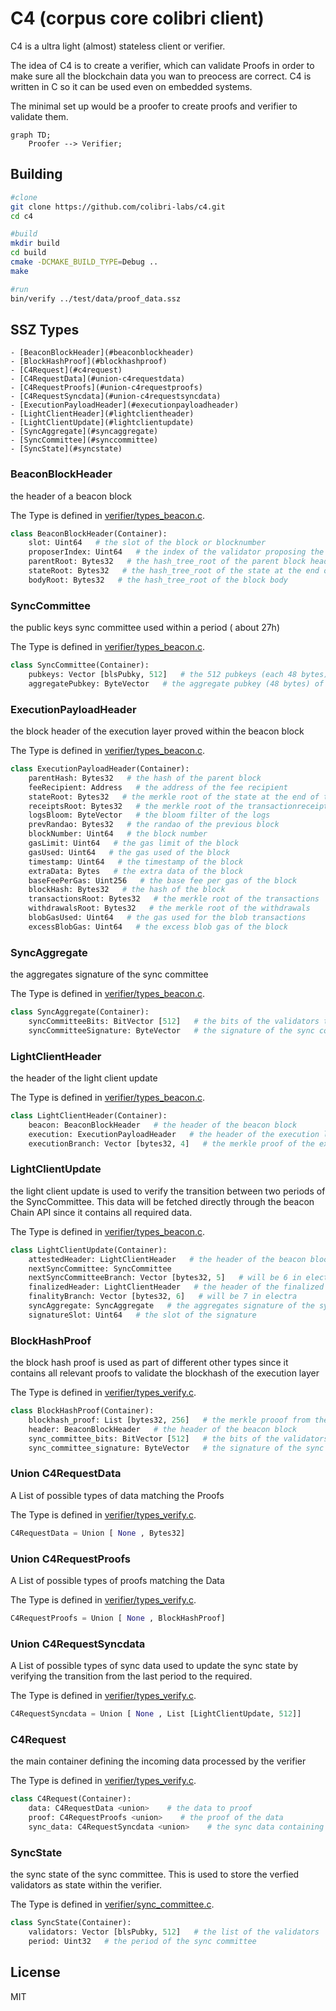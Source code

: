 # C4 (corpus core colibri client)

C4 is a ultra light (almost) stateless client or verifier.

The idea of C4 is to create a verifier, which can validate Proofs in order to make sure all the blockchain data you wan to preocess are correct.
C4 is written in C so it can be used even on embedded systems.

The minimal set up would be a proofer to create proofs and verifier to validate them.

```mermaid
graph TD;
    Proofer --> Verifier;
```


## Building


```sh
#clone
git clone https://github.com/colibri-labs/c4.git
cd c4

#build
mkdir build
cd build
cmake -DCMAKE_BUILD_TYPE=Debug ..
make

#run 
bin/verify ../test/data/proof_data.ssz

```

## SSZ Types

    - [BeaconBlockHeader](#beaconblockheader)
    - [BlockHashProof](#blockhashproof)
    - [C4Request](#c4request)
    - [C4RequestData](#union-c4requestdata)
    - [C4RequestProofs](#union-c4requestproofs)
    - [C4RequestSyncdata](#union-c4requestsyncdata)
    - [ExecutionPayloadHeader](#executionpayloadheader)
    - [LightClientHeader](#lightclientheader)
    - [LightClientUpdate](#lightclientupdate)
    - [SyncAggregate](#syncaggregate)
    - [SyncCommittee](#synccommittee)
    - [SyncState](#syncstate)

### BeaconBlockHeader

the header of a beacon block


 The Type is defined in [verifier/types_beacon.c](https://github.com/corpus-core/c4/blob/main/src/verifier/types_beacon.c#L8).

```python
class BeaconBlockHeader(Container):
    slot: Uint64   # the slot of the block or blocknumber
    proposerIndex: Uint64   # the index of the validator proposing the block
    parentRoot: Bytes32   # the hash_tree_root of the parent block header
    stateRoot: Bytes32   # the hash_tree_root of the state at the end of the block
    bodyRoot: Bytes32   # the hash_tree_root of the block body
```

### SyncCommittee

the public keys sync committee used within a period ( about 27h)


 The Type is defined in [verifier/types_beacon.c](https://github.com/corpus-core/c4/blob/main/src/verifier/types_beacon.c#L16).

```python
class SyncCommittee(Container):
    pubkeys: Vector [blsPubky, 512]   # the 512 pubkeys (each 48 bytes) of the validators in the sync committee
    aggregatePubkey: ByteVector   # the aggregate pubkey (48 bytes) of the sync committee
```

### ExecutionPayloadHeader

the block header of the execution layer proved within the beacon block


 The Type is defined in [verifier/types_beacon.c](https://github.com/corpus-core/c4/blob/main/src/verifier/types_beacon.c#L21).

```python
class ExecutionPayloadHeader(Container):
    parentHash: Bytes32   # the hash of the parent block
    feeRecipient: Address   # the address of the fee recipient
    stateRoot: Bytes32   # the merkle root of the state at the end of the block
    receiptsRoot: Bytes32   # the merkle root of the transactionreceipts
    logsBloom: ByteVector   # the bloom filter of the logs
    prevRandao: Bytes32   # the randao of the previous block
    blockNumber: Uint64   # the block number
    gasLimit: Uint64   # the gas limit of the block
    gasUsed: Uint64   # the gas used of the block
    timestamp: Uint64   # the timestamp of the block
    extraData: Bytes   # the extra data of the block
    baseFeePerGas: Uint256   # the base fee per gas of the block
    blockHash: Bytes32   # the hash of the block
    transactionsRoot: Bytes32   # the merkle root of the transactions
    withdrawalsRoot: Bytes32   # the merkle root of the withdrawals
    blobGasUsed: Uint64   # the gas used for the blob transactions
    excessBlobGas: Uint64   # the excess blob gas of the block
```

### SyncAggregate

the aggregates signature of the sync committee


 The Type is defined in [verifier/types_beacon.c](https://github.com/corpus-core/c4/blob/main/src/verifier/types_beacon.c#L41).

```python
class SyncAggregate(Container):
    syncCommitteeBits: BitVector [512]   # the bits of the validators that signed the block (each bit represents a validator)
    syncCommitteeSignature: ByteVector   # the signature of the sync committee
```

### LightClientHeader

the header of the light client update


 The Type is defined in [verifier/types_beacon.c](https://github.com/corpus-core/c4/blob/main/src/verifier/types_beacon.c#L46).

```python
class LightClientHeader(Container):
    beacon: BeaconBlockHeader   # the header of the beacon block
    execution: ExecutionPayloadHeader   # the header of the execution layer proved within the beacon block
    executionBranch: Vector [bytes32, 4]   # the merkle proof of the execution layer proved within the beacon block
```

### LightClientUpdate

the light client update is used to verify the transition between two periods of the SyncCommittee.
 This data will be fetched directly through the beacon Chain API since it contains all required data.


 The Type is defined in [verifier/types_beacon.c](https://github.com/corpus-core/c4/blob/main/src/verifier/types_beacon.c#L53).

```python
class LightClientUpdate(Container):
    attestedHeader: LightClientHeader   # the header of the beacon block attested by the sync committee
    nextSyncCommittee: SyncCommittee
    nextSyncCommitteeBranch: Vector [bytes32, 5]   # will be 6 in electra
    finalizedHeader: LightClientHeader   # the header of the finalized beacon block
    finalityBranch: Vector [bytes32, 6]   # will be 7 in electra
    syncAggregate: SyncAggregate   # the aggregates signature of the sync committee
    signatureSlot: Uint64   # the slot of the signature
```

### BlockHashProof

the block hash proof is used as part of different other types since it contains all relevant
 proofs to validate the blockhash of the execution layer


 The Type is defined in [verifier/types_verify.c](https://github.com/corpus-core/c4/blob/main/src/verifier/types_verify.c#L10).

```python
class BlockHashProof(Container):
    blockhash_proof: List [bytes32, 256]   # the merkle prooof from the executionPayload.blockhash down to the blockBodyRoot hash
    header: BeaconBlockHeader   # the header of the beacon block
    sync_committee_bits: BitVector [512]   # the bits of the validators that signed the block
    sync_committee_signature: ByteVector   # the signature of the sync committee
```

### Union C4RequestData

A List of possible types of data matching the Proofs


 The Type is defined in [verifier/types_verify.c](https://github.com/corpus-core/c4/blob/main/src/verifier/types_verify.c#L19).

```python
C4RequestData = Union [ None , Bytes32]
```

### Union C4RequestProofs

A List of possible types of proofs matching the Data


 The Type is defined in [verifier/types_verify.c](https://github.com/corpus-core/c4/blob/main/src/verifier/types_verify.c#L24).

```python
C4RequestProofs = Union [ None , BlockHashProof]
```

### Union C4RequestSyncdata

A List of possible types of sync data used to update the sync state by verifying the transition from the last period to the required.


 The Type is defined in [verifier/types_verify.c](https://github.com/corpus-core/c4/blob/main/src/verifier/types_verify.c#L29).

```python
C4RequestSyncdata = Union [ None , List [LightClientUpdate, 512]]
```

### C4Request

the main container defining the incoming data processed by the verifier


 The Type is defined in [verifier/types_verify.c](https://github.com/corpus-core/c4/blob/main/src/verifier/types_verify.c#L34).

```python
class C4Request(Container):
    data: C4RequestData <union>    # the data to proof
    proof: C4RequestProofs <union>    # the proof of the data
    sync_data: C4RequestSyncdata <union>    # the sync data containing proofs for the transition between the two periods
```

### SyncState

the sync state of the sync committee. This is used to store the verfied validators as state within the verifier.


 The Type is defined in [verifier/sync_committee.c](https://github.com/corpus-core/c4/blob/main/src/verifier/sync_committee.c#L7).

```python
class SyncState(Container):
    validators: Vector [blsPubky, 512]   # the list of the validators
    period: Uint32   # the period of the sync committee
```
## License

MIT